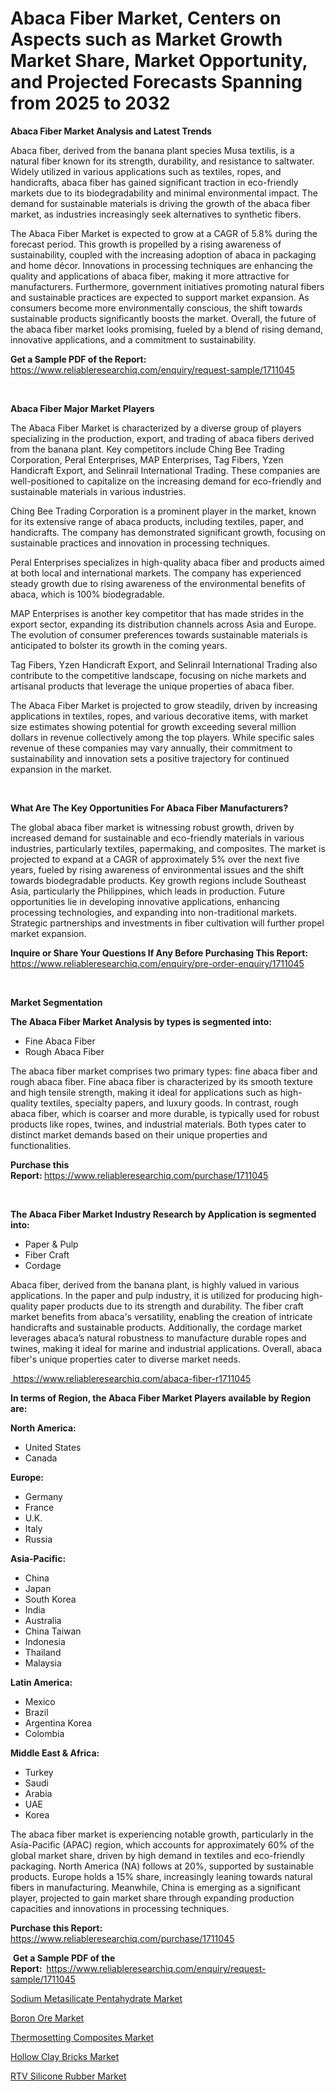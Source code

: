 <p><h1>Abaca Fiber Market, Centers on Aspects such as Market Growth Market Share, Market Opportunity, and Projected Forecasts Spanning from 2025 to 2032</h1></p><p><strong>Abaca Fiber Market Analysis and Latest Trends</strong></p>
<p><p>Abaca fiber, derived from the banana plant species Musa textilis, is a natural fiber known for its strength, durability, and resistance to saltwater. Widely utilized in various applications such as textiles, ropes, and handicrafts, abaca fiber has gained significant traction in eco-friendly markets due to its biodegradability and minimal environmental impact. The demand for sustainable materials is driving the growth of the abaca fiber market, as industries increasingly seek alternatives to synthetic fibers.</p><p>The Abaca Fiber Market is expected to grow at a CAGR of 5.8% during the forecast period. This growth is propelled by a rising awareness of sustainability, coupled with the increasing adoption of abaca in packaging and home décor. Innovations in processing techniques are enhancing the quality and applications of abaca fiber, making it more attractive for manufacturers. Furthermore, government initiatives promoting natural fibers and sustainable practices are expected to support market expansion. As consumers become more environmentally conscious, the shift towards sustainable products significantly boosts the market. Overall, the future of the abaca fiber market looks promising, fueled by a blend of rising demand, innovative applications, and a commitment to sustainability.</p></p>
<p><strong>Get a Sample PDF of the Report:&nbsp;</strong> <a href="https://www.reliableresearchiq.com/enquiry/request-sample/1711045?utm_campaign=1117&utm_medium=2&utm_source=Github&utm_content=ia&utm_term=01042025&utm_id=abaca-fiber">https://www.reliableresearchiq.com/enquiry/request-sample/1711045</a></p>
<p>&nbsp;</p>
<p><strong>Abaca Fiber Major Market Players</strong></p>
<p><p>The Abaca Fiber Market is characterized by a diverse group of players specializing in the production, export, and trading of abaca fibers derived from the banana plant. Key competitors include Ching Bee Trading Corporation, Peral Enterprises, MAP Enterprises, Tag Fibers, Yzen Handicraft Export, and Selinrail International Trading. These companies are well-positioned to capitalize on the increasing demand for eco-friendly and sustainable materials in various industries.</p><p>Ching Bee Trading Corporation is a prominent player in the market, known for its extensive range of abaca products, including textiles, paper, and handicrafts. The company has demonstrated significant growth, focusing on sustainable practices and innovation in processing techniques. </p><p>Peral Enterprises specializes in high-quality abaca fiber and products aimed at both local and international markets. The company has experienced steady growth due to rising awareness of the environmental benefits of abaca, which is 100% biodegradable.</p><p>MAP Enterprises is another key competitor that has made strides in the export sector, expanding its distribution channels across Asia and Europe. The evolution of consumer preferences towards sustainable materials is anticipated to bolster its growth in the coming years.</p><p>Tag Fibers, Yzen Handicraft Export, and Selinrail International Trading also contribute to the competitive landscape, focusing on niche markets and artisanal products that leverage the unique properties of abaca fiber. </p><p>The Abaca Fiber Market is projected to grow steadily, driven by increasing applications in textiles, ropes, and various decorative items, with market size estimates showing potential for growth exceeding several million dollars in revenue collectively among the top players. While specific sales revenue of these companies may vary annually, their commitment to sustainability and innovation sets a positive trajectory for continued expansion in the market.</p></p>
<p>&nbsp;</p>
<p><strong>What Are The Key Opportunities For Abaca Fiber Manufacturers?</strong></p>
<p><p>The global abaca fiber market is witnessing robust growth, driven by increased demand for sustainable and eco-friendly materials in various industries, particularly textiles, papermaking, and composites. The market is projected to expand at a CAGR of approximately 5% over the next five years, fueled by rising awareness of environmental issues and the shift towards biodegradable products. Key growth regions include Southeast Asia, particularly the Philippines, which leads in production. Future opportunities lie in developing innovative applications, enhancing processing technologies, and expanding into non-traditional markets. Strategic partnerships and investments in fiber cultivation will further propel market expansion.</p></p>
<p><strong>Inquire or Share Your Questions If Any Before Purchasing This Report:</strong> <a href="https://www.reliableresearchiq.com/enquiry/pre-order-enquiry/1711045?utm_campaign=1117&utm_medium=2&utm_source=Github&utm_content=ia&utm_term=01042025&utm_id=abaca-fiber">https://www.reliableresearchiq.com/enquiry/pre-order-enquiry/1711045</a></p>
<p>&nbsp;</p>
<p><strong>Market Segmentation</strong></p>
<p><strong>The Abaca Fiber Market Analysis by types is segmented into:</strong></p>
<p><ul><li>Fine Abaca Fiber</li><li>Rough Abaca Fiber</li></ul></p>
<p><p>The abaca fiber market comprises two primary types: fine abaca fiber and rough abaca fiber. Fine abaca fiber is characterized by its smooth texture and high tensile strength, making it ideal for applications such as high-quality textiles, specialty papers, and luxury goods. In contrast, rough abaca fiber, which is coarser and more durable, is typically used for robust products like ropes, twines, and industrial materials. Both types cater to distinct market demands based on their unique properties and functionalities.</p></p>
<p><strong>Purchase this Report:&nbsp;</strong><a href="https://www.reliableresearchiq.com/purchase/1711045?utm_campaign=1117&utm_medium=2&utm_source=Github&utm_content=ia&utm_term=01042025&utm_id=abaca-fiber">https://www.reliableresearchiq.com/purchase/1711045</a></p>
<p>&nbsp;</p>
<p><strong>The Abaca Fiber Market Industry Research by Application is segmented into:</strong></p>
<p><ul><li>Paper & Pulp</li><li>Fiber Craft</li><li>Cordage</li></ul></p>
<p><p>Abaca fiber, derived from the banana plant, is highly valued in various applications. In the paper and pulp industry, it is utilized for producing high-quality paper products due to its strength and durability. The fiber craft market benefits from abaca's versatility, enabling the creation of intricate handicrafts and sustainable products. Additionally, the cordage market leverages abaca’s natural robustness to manufacture durable ropes and twines, making it ideal for marine and industrial applications. Overall, abaca fiber's unique properties cater to diverse market needs.</p></p>
<p><a href="https://www.reliableresearchiq.com/abaca-fiber-r1711045?utm_campaign=1117&utm_medium=2&utm_source=Github&utm_content=ia&utm_term=01042025&utm_id=abaca-fiber">&nbsp;https://www.reliableresearchiq.com/abaca-fiber-r1711045</a></p>
<p><strong>In terms of Region, the Abaca Fiber Market Players available by Region are:</strong></p>
<p>
    <p> <strong> North America: </strong>
        <ul>
            <li>United States</li>
            <li>Canada</li>
        </ul>
        </p> 
    <p> <strong> Europe: </strong>
        <ul>
            <li>Germany</li>
            <li>France</li>
            <li>U.K.</li>
            <li>Italy</li>
            <li>Russia</li>
        </ul>
        </p> 
    <p> <strong> Asia-Pacific: </strong>
        <ul>
            <li>China</li>
            <li>Japan</li>
            <li>South Korea</li>
            <li>India</li>
            <li>Australia</li>
            <li>China Taiwan</li>
            <li>Indonesia</li>
            <li>Thailand</li>
            <li>Malaysia</li>
        </ul>
        </p> 
    <p> <strong> Latin America: </strong>
        <ul>
            <li>Mexico</li>
            <li>Brazil</li>
            <li>Argentina Korea</li>
            <li>Colombia</li>
        </ul>
        </p> 
    <p> <strong> Middle East & Africa: </strong>
        <ul>
            <li>Turkey</li>
            <li>Saudi</li>
            <li>Arabia</li>
            <li>UAE</li>
            <li>Korea</li>
        </ul>
    </p>
    </p>
<p><p>The abaca fiber market is experiencing notable growth, particularly in the Asia-Pacific (APAC) region, which accounts for approximately 60% of the global market share, driven by high demand in textiles and eco-friendly packaging. North America (NA) follows at 20%, supported by sustainable products. Europe holds a 15% share, increasingly leaning towards natural fibers in manufacturing. Meanwhile, China is emerging as a significant player, projected to gain market share through expanding production capacities and innovations in processing techniques.</p></p>
<p><strong>Purchase this Report: </strong><a href="https://www.reliableresearchiq.com/purchase/1711045?utm_campaign=1117&utm_medium=2&utm_source=Github&utm_content=ia&utm_term=01042025&utm_id=abaca-fiber">https://www.reliableresearchiq.com/purchase/1711045</a></p>
<p>&nbsp;<strong>Get a Sample PDF of the Report:&nbsp;&nbsp;</strong><a href="https://www.reliableresearchiq.com/enquiry/request-sample/1711045?utm_campaign=1117&utm_medium=2&utm_source=Github&utm_content=ia&utm_term=01042025&utm_id=abaca-fiber">https://www.reliableresearchiq.com/enquiry/request-sample/1711045</a></p>
<p><strong></strong></p>
<p><p><a href="https://github.com/leoustolja/Market-Research-Report-List-1/blob/main/sodium-metasilicate-pentahydrate-market.md?utm_campaign=1117&utm_medium=2&utm_source=Github&utm_content=ia&utm_term=01042025&utm_id=abaca-fiber">Sodium Metasilicate Pentahydrate Market</a></p><p><a href="https://github.com/busamoleankk/Market-Research-Report-List-1/blob/main/boron-ore-market.md?utm_campaign=1117&utm_medium=2&utm_source=Github&utm_content=ia&utm_term=01042025&utm_id=abaca-fiber">Boron Ore Market</a></p><p><a href="https://github.com/cayposshefin/Market-Research-Report-List-1/blob/main/thermosetting-composites-market.md?utm_campaign=1117&utm_medium=2&utm_source=Github&utm_content=ia&utm_term=01042025&utm_id=abaca-fiber">Thermosetting Composites Market</a></p><p><a href="https://github.com/madethkijori/Market-Research-Report-List-1/blob/main/hollow-clay-bricks-market.md?utm_campaign=1117&utm_medium=2&utm_source=Github&utm_content=ia&utm_term=01042025&utm_id=abaca-fiber">Hollow Clay Bricks Market</a></p><p><a href="https://github.com/kanetaerkid/Market-Research-Report-List-1/blob/main/rtv-silicone-rubber-market.md?utm_campaign=1117&utm_medium=2&utm_source=Github&utm_content=ia&utm_term=01042025&utm_id=abaca-fiber">RTV Silicone Rubber Market</a></p></p>